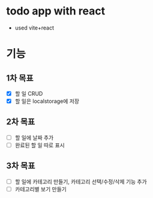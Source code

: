 # todo app with react
- used vite+react

# 기능
## 1차 목표

- [x] 할 일 CRUD
- [x] 할 일은 localstorage에 저장

## 2차 목표

- [ ] 할 일에 날짜 추가
- [ ] 완료된 할 일 따로 표시

## 3차 목표

- [ ] 할 일에 카테고리 만들기, 카테고리 선택/수정/삭제 기능 추가
- [ ] 카테고리별 보기 만들기
